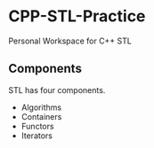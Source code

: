 # CPP-STL-Practice
Personal Workspace for C++ STL

## Components
STL has four components.
* Algorithms
* Containers
* Functors
* Iterators
